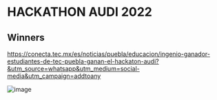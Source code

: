 # HACKATHON AUDI 2022

## Winners

https://conecta.tec.mx/es/noticias/puebla/educacion/ingenio-ganador-estudiantes-de-tec-puebla-ganan-el-hackaton-audi?&utm_source=whatsapp&utm_medium=social-media&utm_campaign=addtoany

![image](https://user-images.githubusercontent.com/39963559/190730007-03af9b3c-16a8-4ae4-ba40-7656b0bb7ae7.png)
